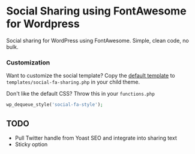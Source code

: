 Social Sharing using FontAwesome for Wordpress
==============================================

Social sharing for WordPress using FontAwesome. Simple, clean code, no bulk.

### Customization

Want to customize the social template? Copy the [default template](https://github.com/iloveitaly/wordpress-font-awesome-social/blob/master/templates/sharing.php) to `templates/social-fa-sharing.php` in your child theme.

Don't like the default CSS? Throw this in your `functions.php`

```php
wp_dequeue_style('social-fa-style');
```
TODO
----

* Pull Twitter handle from Yoast SEO and integrate into sharing text
* Sticky option

